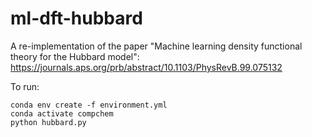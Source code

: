 # ml-dft-hubbard
A re-implementation of the paper "Machine learning density functional theory for the Hubbard model": <https://journals.aps.org/prb/abstract/10.1103/PhysRevB.99.075132>

To run:

```
conda env create -f environment.yml
conda activate compchem
python hubbard.py
```

